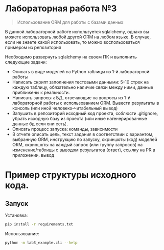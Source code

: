 # Лабораторная работа №3

> Использование ORM для работы с базами данных 

В данной лабораторной работе используется sqlalchemy, однако вы можете использовать любой другой ORM на любом языке. В случае, если не знаете какой использовать, то можно воспользоваться примером из репозитория

Необходимо развернуть sqlalchemy на своем ПК и выполнить следующие задачи:
- Описать в виде моделей на Python таблицы из 1-й лабораторной работы
- Написать скрипт заполнения тестовыми данными: 5-10 строк на каждую таблицу, обязательно наличие связи между ними, данные приближены к реальности.
- Написать запросы к БД, отвечающие на вопросы из 1-й лабораторной работы с использованием ORM. Вывести результаты в консоль (или иной человеко-читабельный вывод)
- Запушить в репозиторий исходный код проекта, соблюсти .gitignore, убрать исходную базу из проекта (или иные нагенерированные данные бд если они есть). 
- Описать процесс запуска: команды, зависимости
- В отчете описать цель, текст задания в соответствии с вариантом, выбранную ORM, инструкцию по запуску, скриншоты (код) моделей ORM, скриншоты на каждый запрос (или группу запросов) на изменение/таблицы с выводом результатов (ответ), ссылку на PR в приложении, вывод


# Пример структуры исходного кода. 

## Запуск 

Установка:
```bash
pip install -r requirements.txt
```

Использование:
```bash
python -m lab3_example.cli --help
```


